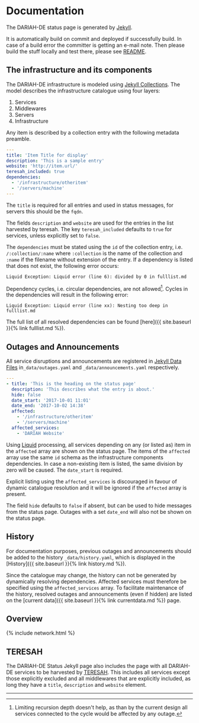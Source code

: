 # Documentation

The DARIAH-DE status page is generated by [Jekyll](https://jekyllrb.com/).

It is automatically build on commit and deployed if successfully build. In case of a build error the committer is getting an e-mail note. Then please build the stuff locally and test there, please see [README](README.md).

## The infrastructure and its components

The DARIAH-DE infrastructure is modeled using [Jekyll Collections](https://jekyllrb.com/docs/collections/).
The model describes the infrastructure catalogue using four layers:

1. Services
2. Middlewares
3. Servers
4. Infrastructure

Any item is described by a collection entry with the following metadata preamble.

```yaml
---
title: 'Item Title for display'
description: 'This is a sample entry'
website: 'http://item.url/'
teresah_included: true
dependencies:
  - '/infrastructure/otheritem'
  - '/servers/machine'
---
```

The `title` is required for all entries and used in status messages, for servers this should be the `fqdn`.

The fields `description` and `website` are used for the entries in the list harvested by teresah.
The key `teresah_included` defaults to `true` for services, unless explicitly set to `false`.

The `dependencies` must be stated using the `id` of the collection entry,
i.e. `/:collection/:name` where `:collection` is the name of the collection and `:name` if the filename without extension of the entry.
If a dependency is listed that does not exist, the following error occurs:
```
Liquid Exception: Liquid error (line 6): divided by 0 in fulllist.md
```

Dependency cycles, i.e. circular dependencies, are not allowed[^1].
Cycles in the dependencies will result in the following error:

```
Liquid Exception: Liquid error (line xx): Nesting too deep in fulllist.md
```

[^1]: Limiting recursion depth doesn't help, as than by the current design all services connected to the cycle would be affected by any outage.

The full list of all resolved dependencies can be found [here]({{ site.baseurl }}{% link fulllist.md %}).

## Outages and Announcements

All service disruptions and announcements are registered in [Jekyll Data Files](https://jekyllrb.com/docs/datafiles/)
in`_data/outages.yaml` and `_data/announcements.yaml` respectively.

```yaml
---
- title: 'This is the heading on the status page'
  description: 'This describes what the entry is about.'
  hide: false
  date_start: '2017-10-01 11:01'
  date_end: '2017-10-02 14:38'
  affected:
    - '/infrastructure/otheritem'
    - '/servers/machine'
  affected_services:
    - 'DARIAH Website'
```

Using [Liquid](https://shopify.github.io/liquid/) processing,
all services depending on any (or listed as) item in the `affected` array are shown on the status page.
The items of the `affected` array use the same `id` schema as the infrastructure components dependencies.
In case a non-existing item is listed, the same division by zero will be caused.
The `date_start` is required.

Explicit listing using the `affected_services` is discouraged in favour of dynamic catalogue resolution
and it will be ignored if the `affected` array is present.

The field `hide` defaults to `false` if absent, but can be used to hide messages from the status page.
Outages with a set `date_end` will also not be shown on the status page.

## History

For documentation purposes, previous outages and announcements should be added to the history `_data/history.yaml`,
which is displayed in the [History]({{ site.baseurl }}{% link history.md %}).

Since the catalogue may change, the history can not be generated by dynamically resolving dependencies.
Affected services must therefore be specified using the `affected_services` array.
To facilitate maintenance of the history, resolved outages and announcements (even if hidden)
are listed on the [current data]({{ site.baseurl }}{% link currentdata.md %}) page.

## Overview
{% include network.html %}

## TERESAH

The DARIAH-DE Status Jekyll page also includes the page with all DARIAH-DE services to be harvested by [TERESAH](http://teresah.dariah.eu/).
This includes all services except those explicitly excluded and all middlewares that are explicitly included, as long they have a `title`, `description` and `website` element.

---
